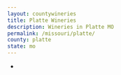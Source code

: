 ```yaml
---
layout: countywineries
title: Platte Wineries
description: Wineries in Platte MO
permalink: /missouri/platte/
county: platte
state: mo
---
```

-
